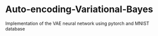 # Auto-encoding-Variational-Bayes
Implementation of the VAE neural network using pytorch and MNIST database

